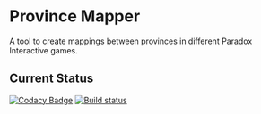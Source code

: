 # Province Mapper
A tool to create mappings between provinces in different Paradox Interactive games.

## Current Status
[![Codacy Badge](https://api.codacy.com/project/badge/Grade/0f6c0dc208044091b97bc2fc351d99af)](https://app.codacy.com/app/Idhrendur/provinceMapper?utm_source=github.com&utm_medium=referral&utm_content=ParadoxGameConverters/provinceMapper&utm_campaign=Badge_Grade_Dashboard)
[![Build status](https://ci.appveyor.com/api/projects/status/ome0881nj8tooe0o?svg=true)](https://ci.appveyor.com/project/Idhrendur/provincemapper)
